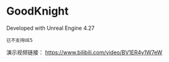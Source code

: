 # GoodKnight

Developed with Unreal Engine 4.27

`已不支持UE5` 

演示视频链接：
https://www.bilibili.com/video/BV1ER4y1W7eW
